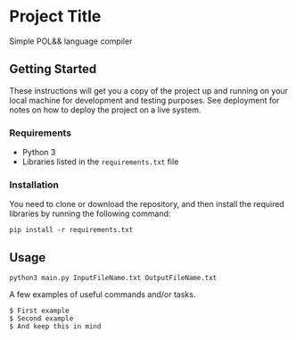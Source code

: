 # Project Title

Simple POL&& language compiler

## Getting Started

These instructions will get you a copy of the project up and running on your local machine for development and testing purposes. See deployment for notes on how to deploy the project on a live system.

### Requirements

* Python 3
* Libraries listed in the `requirements.txt` file

### Installation

You need to clone or download the repository, and then install the required libraries by running the following command:
```
pip install -r requirements.txt
```
## Usage
```
python3 main.py InputFileName.txt OutputFileName.txt
```


A few examples of useful commands and/or tasks.

```
$ First example
$ Second example
$ And keep this in mind
```
